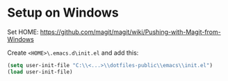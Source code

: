 # Setup on Windows

Set HOME: https://github.com/magit/magit/wiki/Pushing-with-Magit-from-Windows

Create `<HOME>\.emacs.d\init.el` and add this:

``` lisp
(setq user-init-file "C:\\<...>\\dotfiles-public\\emacs\\init.el")
(load user-init-file)
```